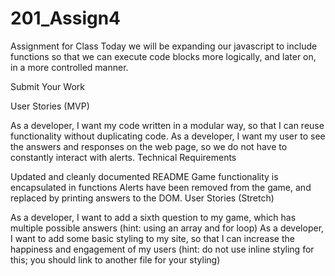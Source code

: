 # 201_Assign4

Assignment for Class
Today we will be expanding our javascript to include functions so that we can execute code blocks more logically, and later on, in a more controlled manner.

Submit Your Work

User Stories (MVP)

As a developer, I want my code written in a modular way, so that I can reuse functionality without duplicating code.
As a developer, I want my user to see the answers and responses on the web page, so we do not have to constantly interact with alerts.
Technical Requirements

Updated and cleanly documented README
Game functionality is encapsulated in functions
Alerts have been removed from the game, and replaced by printing answers to the DOM.
User Stories (Stretch)

As a developer, I want to add a sixth question to my game, which has multiple possible answers (hint: using an array and for loop)
As a developer, I want to add some basic styling to my site, so that I can increase the happiness and engagement of my users (hint: do not use inline styling for this; you should link to another file for your styling)
